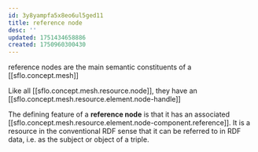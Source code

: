 ```yaml
---
id: 3y8yampfa5x8eo6ul5ged11
title: reference node
desc: ''
updated: 1751434658886
created: 1750960300430
---
```


reference nodes are the main semantic constituents of a [[sflo.concept.mesh]]

Like all [[sflo.concept.mesh.resource.node]], they have an [[sflo.concept.mesh.resource.element.node-handle]]

The defining feature of a **reference node** is that it has an associated [[sflo.concept.mesh.resource.element.node-component.reference]]. It is a resource in the conventional RDF sense that it can be referred to in RDF data, i.e. as the subject or object of a triple.
